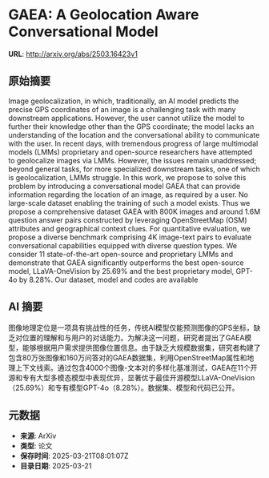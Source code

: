 # GAEA: A Geolocation Aware Conversational Model

**URL**: http://arxiv.org/abs/2503.16423v1

## 原始摘要

Image geolocalization, in which, traditionally, an AI model predicts the
precise GPS coordinates of an image is a challenging task with many downstream
applications. However, the user cannot utilize the model to further their
knowledge other than the GPS coordinate; the model lacks an understanding of
the location and the conversational ability to communicate with the user. In
recent days, with tremendous progress of large multimodal models (LMMs)
proprietary and open-source researchers have attempted to geolocalize images
via LMMs. However, the issues remain unaddressed; beyond general tasks, for
more specialized downstream tasks, one of which is geolocalization, LMMs
struggle. In this work, we propose to solve this problem by introducing a
conversational model GAEA that can provide information regarding the location
of an image, as required by a user. No large-scale dataset enabling the
training of such a model exists. Thus we propose a comprehensive dataset GAEA
with 800K images and around 1.6M question answer pairs constructed by
leveraging OpenStreetMap (OSM) attributes and geographical context clues. For
quantitative evaluation, we propose a diverse benchmark comprising 4K
image-text pairs to evaluate conversational capabilities equipped with diverse
question types. We consider 11 state-of-the-art open-source and proprietary
LMMs and demonstrate that GAEA significantly outperforms the best open-source
model, LLaVA-OneVision by 25.69% and the best proprietary model, GPT-4o by
8.28%. Our dataset, model and codes are available


## AI 摘要

图像地理定位是一项具有挑战性的任务，传统AI模型仅能预测图像的GPS坐标，缺乏对位置的理解和与用户的对话能力。为解决这一问题，研究者提出了GAEA模型，能够根据用户需求提供图像位置信息。由于缺乏大规模数据集，研究者构建了包含80万张图像和160万问答对的GAEA数据集，利用OpenStreetMap属性和地理上下文线索。通过包含4000个图像-文本对的多样化基准测试，GAEA在11个开源和专有大型多模态模型中表现优异，显著优于最佳开源模型LLaVA-OneVision（25.69%）和专有模型GPT-4o（8.28%）。数据集、模型和代码已公开。

## 元数据

- **来源**: ArXiv
- **类型**: 论文
- **保存时间**: 2025-03-21T08:01:07Z
- **目录日期**: 2025-03-21

